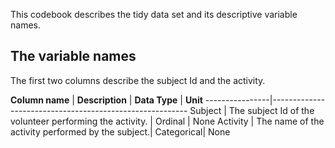 This codebook describes the tidy data set and its descriptive variable names.

## The variable names

The first two columns describe the subject Id and the activity.

**Column name** | **Description** | **Data Type** | **Unit**
----------------|---------------------------------------------------------
Subject         | The subject Id of the volunteer performing the activity. | Ordinal | None
Activity | The name of the activity performed by the subject.| Categorical| None